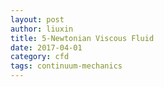 ```yaml
---
layout: post
author: liuxin
title: 5-Newtonian Viscous Fluid  
date: 2017-04-01
category: cfd
tags: continuum-mechanics
---
```


